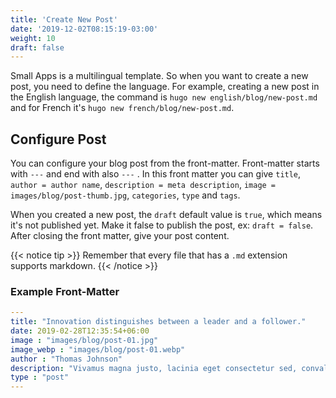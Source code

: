```yaml
---
title: 'Create New Post'
date: '2019-12-02T08:15:19-03:00'
weight: 10
draft: false
---
```


Small Apps is a multilingual template. So when you want to create a new post, you need to define the language. For example, creating a new post in the English language, the command is `hugo new english/blog/new-post.md` and for French it's `hugo new french/blog/new-post.md`.

## Configure Post

You can configure your blog post from the front-matter. Front-matter starts with `---` and end with also `---` . In this front matter you can give `title`, `author = author name`, `description = meta description`, `image = images/blog/post-thumb.jpg`, `categories`, `type` and `tags`.

When you created a new post, the `draft` default value is `true`, which means it's not published yet. Make it false to publish the post, ex: `draft = false`.
After closing the front matter, give your post content. 

{{< notice tip >}}
Remember that every file that has a `.md` extension supports markdown.
{{< /notice >}}

### Example Front-Matter

```yml
---
title: "Innovation distinguishes between a leader and a follower."
date: 2019-02-28T12:35:54+06:00
image : "images/blog/post-01.jpg"
image_webp : "images/blog/post-01.webp"
author : "Thomas Johnson"
description: "Vivamus magna justo, lacinia eget consectetur sed, convallis at tellus. Vivamus magna justo, lacinia eget consectetur sed, convallis at tellus. Cras ultricies ligula sed magna dictum porta."
type : "post"
---
```